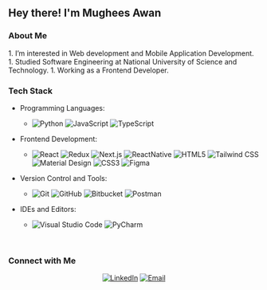 


<h2> Hey there! I'm Mughees Awan</h2>

<h3>About Me </h3>
1. I’m interested in Web development and Mobile Application Development. 
1. Studied Software Engineering at National University of Science and Technology.  
1. Working as a Frontend Developer.



<h3>Tech Stack</h3>

- Programming Languages:
  - ![Python](https://img.shields.io/static/v1?style=for-the-badge&message=Python&color=3776AB&logo=Python&logoColor=FFFFFF&label=)
    ![JavaScript](https://img.shields.io/static/v1?style=for-the-badge&message=JavaScript&color=222222&logo=JavaScript&logoColor=F7DF1E&label=)
     ![TypeScript](https://img.shields.io/static/v1?style=for-the-badge&message=TypeScript&color=222222&logo=TypeScript&logoColor=F7DF1E&label=)
   
- Frontend Development:
  - ![React](https://img.shields.io/static/v1?style=for-the-badge&message=React&color=222222&logo=React&logoColor=61DAFB&label=)
    ![Redux](https://img.shields.io/static/v1?style=for-the-badge&message=Redux&color=764ABC&logo=Redux&logoColor=FFFFFF&label=)
     ![Next.js](https://img.shields.io/static/v1?style=for-the-badge&message=Next.js&color=000000&logo=Next.js&logoColor=FFFFFF&label=)
       ![ReactNative](https://img.shields.io/static/v1?style=for-the-badge&message=ReactNative&color=222222&logo=ReactNative&logoColor=61DAFB&label=)
   ![HTML5](https://img.shields.io/static/v1?style=for-the-badge&message=HTML5&color=E34F26&logo=HTML5&logoColor=FFFFFF&label=)
 ![Tailwind CSS](https://img.shields.io/static/v1?style=for-the-badge&message=Tailwind+CSS&color=222222&logo=Tailwind+CSS&logoColor=06B6D4&label=)
![Material Design](https://img.shields.io/static/v1?style=for-the-badge&message=Materializen&color=757575&logo=Material+Design&logoColor=FFFFFF&label=)
 ![CSS3](https://img.shields.io/static/v1?style=for-the-badge&message=CSS3&color=1572B6&logo=CSS3&logoColor=FFFFFF&label=)
![Figma](https://img.shields.io/static/v1?style=for-the-badge&message=Figma&color=1572B6&logo=Figma&logoColor=FFFFFF&label=)

- Version Control and Tools:
  - ![Git](https://img.shields.io/static/v1?style=for-the-badge&message=Git&color=F05032&logo=Git&logoColor=FFFFFF&label=)
  ![GitHub](https://img.shields.io/static/v1?style=for-the-badge&message=GitHub&color=181717&logo=GitHub&logoColor=FFFFFF&label=)
  ![Bitbucket](https://img.shields.io/static/v1?style=for-the-badge&message=Bitbucket&color=0052CC&logo=Bitbucket&logoColor=FFFFFF&label=)
   ![Postman](https://img.shields.io/static/v1?style=for-the-badge&message=Postman&color=FF6C37&logo=Postman&logoColor=FFFFFF&label=) 

- IDEs and Editors:
  - ![Visual Studio Code](https://img.shields.io/static/v1?style=for-the-badge&message=Visual+Studio+Code&color=007ACC&logo=Visual+Studio+Code&logoColor=FFFFFF&label=)
  ![PyCharm](https://img.shields.io/static/v1?style=for-the-badge&message=PyCharm&color=000000&logo=PyCharm&logoColor=FFFFFF&label=)
 
<br/>

<h3> Connect with Me </h3>

<p align="center">
  <a href="https://www.linkedin.com/in/mughees-awan-364445207/"><img alt="LinkedIn" src="https://img.shields.io/static/v1?style=for-the-badge&message=Mughees+Awan&color=0A66C2&logo=LinkedIn&logoColor=FFFFFF&label="></a>
  <a href="mailto:mugheesawan797@gmail.com@gmail.com"><img alt="Email" src="https://img.shields.io/static/v1?style=for-the-badge&message=mugheesawan797@gmail.com&color=EA4335&logo=Gmail&logoColor=FFFFFF&label="></a>
  
</p>


<!---
MugheesAwan/MugheesAwan is a ✨ special ✨ repository because its `README.md` (this file) appears on your GitHub profile.
You can click the Preview link to take a look at your changes.
--->
